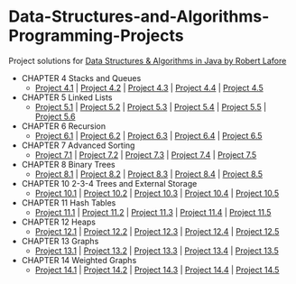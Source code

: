 # Data-Structures-and-Algorithms-Programming-Projects
Project solutions for [Data Structures & Algorithms in Java by Robert Lafore](file:///E:/Free%20Time/Data%20Structures%20and%20Algorithms/DS&A%20Java%202nd%20Edition.pdf)

- CHAPTER 4 Stacks and Queues
  - [Project 4.1](Queue.java)	 |  [Project 4.2](Queue.java)	 |  [Project 4.3](Queue.java)	 |  [Project 4.4](Queue.java)	 |  [Project 4.5](Queue.java)
- CHAPTER 5 Linked Lists
  - [Project 5.1](Queue.java)	 |  [Project 5.2](Queue.java)	 |  [Project 5.3](Queue.java)	 |  [Project 5.4](Queue.java)	 |  [Project 5.5](Queue.java)  |  [Project 5.6](Queue.java)
- CHAPTER 6 Recursion
  - [Project 6.1](Queue.java)	 |  [Project 6.2](Queue.java)	 |  [Project 6.3](Queue.java)	 |  [Project 6.4](Queue.java)	 |  [Project 6.5](Queue.java)
- CHAPTER 7 Advanced Sorting
  - [Project 7.1](Queue.java)	 |  [Project 7.2](Queue.java)	 |  [Project 7.3](Queue.java)	 |  [Project 7.4](Queue.java)	 |  [Project 7.5](Queue.java)
- CHAPTER 8 Binary Trees
  - [Project 8.1](Queue.java)	 |  [Project 8.2](Queue.java)	 |  [Project 8.3](Queue.java)	 |  [Project 8.4](Queue.java)	 |  [Project 8.5](Queue.java)
- CHAPTER 10 2-3-4 Trees and External Storage
  - [Project 10.1](Queue.java)	 |  [Project 10.2](Queue.java)	 |  [Project 10.3](Queue.java)	 |  [Project 10.4](Queue.java)	 |  [Project 10.5](Queue.java)
- CHAPTER 11 Hash Tables
  - [Project 11.1](Queue.java)	 |  [Project 11.2](Queue.java)	 |  [Project 11.3](Queue.java)	 |  [Project 11.4](Queue.java)	 |  [Project 11.5](Queue.java)
- CHAPTER 12 Heaps
  - [Project 12.1](Queue.java)	 |  [Project 12.2](Queue.java)	 |  [Project 12.3](Queue.java)	 |  [Project 12.4](Queue.java)	 |  [Project 12.5](Queue.java)
- CHAPTER 13 Graphs
  - [Project 13.1](Queue.java)	 |  [Project 13.2](Queue.java)	 |  [Project 13.3](Queue.java)	 |  [Project 13.4](Queue.java)	 |  [Project 13.5](Queue.java)
- CHAPTER 14 Weighted Graphs
  - [Project 14.1](Queue.java)	 |  [Project 14.2](Queue.java)	 |  [Project 14.3](Queue.java)	 |  [Project 14.4](Queue.java)	 |  [Project 14.5](Queue.java)
